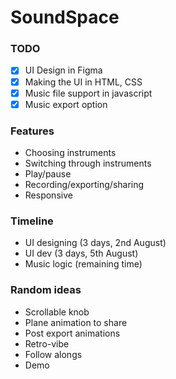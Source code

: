 # SoundSpace

### TODO
- [X] UI Design in Figma
- [X] Making the UI in HTML, CSS
- [X] Music file support in javascript
- [X] Music export option

### Features
- Choosing instruments
- Switching through instruments
- Play/pause
- Recording/exporting/sharing
- Responsive

### Timeline
- UI designing (3 days, 2nd August)
- UI dev (3 days, 5th August)
- Music logic (remaining time)

### Random ideas
- Scrollable knob 
- Plane animation to share
- Post export animations
- Retro-vibe
- Follow alongs
- Demo